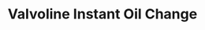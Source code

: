 ---
title: "Valvoline Instant Oil Change"
url: /cranston/valvoline-instant-oil-change/
shop: Autowerkstatt
---